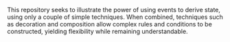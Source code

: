 This repository seeks to illustrate the power of using events to derive state, using only a couple of simple techniques.
When combined, techniques such as decoration and composition allow complex rules and conditions to be constructed,
yielding flexibility while remaining understandable.
